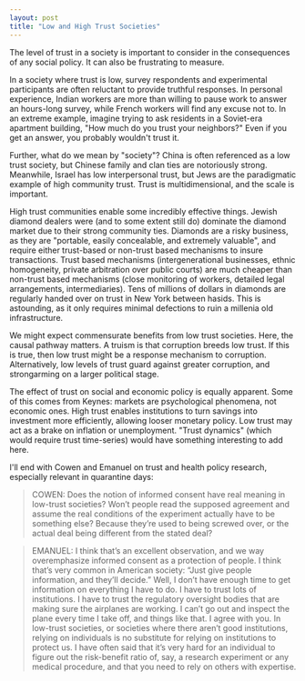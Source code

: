 ```yaml
---
layout: post
title: "Low and High Trust Societies"
---
```


The level of trust in a society is important to consider in the consequences of any social policy. It can also be frustrating to measure. 

In a society where trust is low, survey respondents and experimental participants are often reluctant to provide truthful responses. In personal experience, Indian workers are more than willing to pause work to answer an hours-long survey, while French workers will find any excuse not to. In an extreme example, imagine trying to ask residents in a Soviet-era apartment building, "How much do you trust your neighbors?" Even if you get an answer, you probably wouldn't trust it. 

Further, what do we mean by "society"? China is often referenced as a low trust society, but Chinese family and clan ties are notoriously strong. Meanwhile, Israel has low interpersonal trust, but Jews are the paradigmatic example of high community trust. Trust is multidimensional, and the scale is important. 

High trust communities enable some incredibly effective things. Jewish diamond dealers were (and to some extent still do) dominate the diamond market due to their strong community ties. Diamonds are a risky business, as they are "portable, easily concealable, and extremely valuable", and require either trust-based or non-trust based mechanisms to insure transactions. Trust based mechanisms (intergenerational businesses, ethnic homogeneity, private arbitration over public courts) are much cheaper than non-trust based mechanisms (close monitoring of workers, detailed legal arrangements, intermediaries). Tens of millions of dollars in diamonds are regularly handed over on trust in New York between hasids. This is astounding, as it only requires minimal defections to ruin a millenia old infrastructure. 

We might expect commensurate benefits from low trust societies. Here, the causal pathway matters. A truism is that corruption breeds low trust. If this is true, then low trust might be a response mechanism to corruption. Alternatively, low levels of trust guard against greater corruption, and strongarming on a larger political stage. 

The effect of trust on social and economic policy is equally apparent. Some of this comes from Keynes: markets are psychological phenomena, not economic ones. High trust enables institutions to turn savings into investment more efficiently, allowing looser monetary policy. Low trust may act as a brake on inflation or unemployment. "Trust dynamics" (which would require trust time-series) would have something interesting to add here.

I'll end with Cowen and Emanuel on trust and health policy research, especially relevant in quarantine days:

>COWEN: Does the notion of informed consent have real meaning in low-trust societies? Won’t people read the supposed agreement and assume the real conditions of the experiment actually have to be something else? Because they’re used to being screwed over, or the actual deal being different from the stated deal?

>EMANUEL: I think that’s an excellent observation, and we way overemphasize informed consent as a protection of people. I think that’s very common in American society: “Just give people information, and they’ll decide.”
>Well, I don’t have enough time to get information on everything I have to do. I have to trust lots of institutions. I have to trust the regulatory oversight bodies that are making sure the airplanes are working. I can’t go out and inspect the plane every time I take off, and things like that.
>I agree with you. In low-trust societies, or societies where there aren’t good institutions, relying on individuals is no substitute for relying on institutions to protect us. I have often said that it’s very hard for an individual to figure out the risk-benefit ratio of, say, a research experiment or any medical procedure, and that you need to rely on others with expertise.
